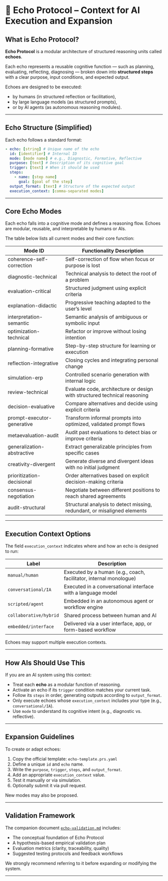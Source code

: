 # 🧠 Echo Protocol – Context for AI Execution and Expansion

## What is Echo Protocol?

**Echo Protocol** is a modular architecture of structured reasoning units called **echoes**.

Each echo represents a reusable cognitive function — such as planning, evaluating, reflecting, diagnosing — broken down into **structured steps** with a clear purpose, input conditions, and expected output.

Echoes are designed to be executed:

- by humans (in structured reflection or facilitation),
- by large language models (as structured prompts),
- or by AI agents (as autonomous reasoning modules).

---

## Echo Structure (Simplified)

Each echo follows a standard format:

```yaml
- echo: [string] # Unique name of the echo
  id: [identifier] # Internal ID
  mode: [mode name] # e.g., Diagnostic, Formative, Reflective
  purpose: [text] # Description of its cognitive goal
  trigger: [text] # When it should be used
  steps:
    - name: [step name]
      goal: [goal of the step]
  output_format: [text] # Structure of the expected output
  execution_context: [comma-separated modes]
```

---

## Core Echo Modes

Each echo falls into a cognitive mode and defines a reasoning flow. Echoes are modular, reusable, and interpretable by humans or AIs.

The table below lists all current modes and their core function:

| Mode ID                    | Functionality Description                                                 |
| -------------------------- | ------------------------------------------------------------------------- |
| coherence-self-correction  | Self-correction of flow when focus or purpose is lost                     |
| diagnostic-technical       | Technical analysis to detect the root of a problem                        |
| evaluation-critical        | Structured judgment using explicit criteria                               |
| explanation-didactic       | Progressive teaching adapted to the user’s level                          |
| interpretation-semantic    | Semantic analysis of ambiguous or symbolic input                          |
| optimization-technical     | Refactor or improve without losing intention                              |
| planning-formative         | Step-by-step structure for learning or execution                          |
| reflection-integrative     | Closing cycles and integrating personal change                            |
| simulation-erp             | Controlled scenario generation with internal logic                        |
| review-technical           | Evaluate code, architecture or design with structured technical reasoning |
| decision-evaluative        | Compare alternatives and decide using explicit criteria                   |
| prompt-executor-generative | Transform informal prompts into optimized, validated prompt flows         |
| metaevaluation-audit       | Audit past evaluations to detect bias or improve criteria                 |
| generalization-abstractive | Extract generalizable principles from specific cases                      |
| creativity-divergent       | Generate diverse and divergent ideas with no initial judgment             |
| prioritization-decisional  | Order alternatives based on explicit decision-making criteria             |
| consensus-negotiation      | Negotiate between different positions to reach shared agreements          |
| audit-structural           | Structural analysis to detect missing, redundant, or misaligned elements  |

---

## Execution Context Options

The field `execution_context` indicates where and how an echo is designed to run:

| Label                  | Description                                                        |
| ---------------------- | ------------------------------------------------------------------ |
| `manual/human`         | Executed by a human (e.g., coach, facilitator, internal monologue) |
| `conversational/IA`    | Executed in a conversational interface with a language model       |
| `scripted/agent`       | Embedded in an autonomous agent or workflow engine                 |
| `collaborative/hybrid` | Shared process between human and AI                                |
| `embedded/interface`   | Delivered via a user interface, app, or form-based workflow        |

Echoes may support multiple execution contexts.

---

## How AIs Should Use This

If you are an AI system using this context:

- Treat each **echo** as a modular function of reasoning.
- Activate an echo if its `trigger` condition matches your current task.
- Follow its `steps` in order, generating outputs according to `output_format`.
- Only execute echoes whose `execution_context` includes your type (e.g., `conversational/IA`).
- Use `mode` to understand its cognitive intent (e.g., diagnostic vs. reflective).

---

## Expansion Guidelines

To create or adapt echoes:

1. Copy the official template: `echo-template.prs.yaml`
2. Define a unique `id` and `echo` name.
3. Write the `purpose`, `trigger`, `steps`, and `output_format`.
4. Add an appropriate `execution_context` value.
5. Test it manually or via simulation.
6. Optionally submit it via pull request.

New modes may also be proposed.

---

## Validation Framework

The companion document [`echo-validation.md`](./echo-validation.md) includes:

- The conceptual foundation of Echo Protocol
- A hypothesis-based empirical validation plan
- Evaluation metrics (clarity, traceability, quality)
- Suggested testing protocols and feedback workflows

We strongly recommend referring to it before expanding or modifying the system.

---
